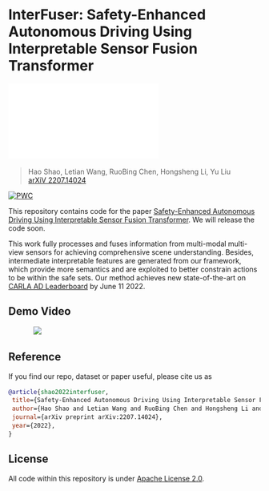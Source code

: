 # InterFuser: Safety-Enhanced Autonomous Driving Using Interpretable Sensor Fusion Transformer
![pipeline](assets/pipeline.pdf)
> Hao Shao, Letian Wang, RuoBing Chen, Hongsheng Li, Yu Liu        
> [arXiV 2207.14024](https://arxiv.org/abs/2207.14024)

[![PWC](https://img.shields.io/endpoint.svg?url=https://paperswithcode.com/badge/safety-enhanced-autonomous-driving-using/autonomous-driving-on-carla-leaderboard)](https://paperswithcode.com/sota/autonomous-driving-on-carla-leaderboard?p=safety-enhanced-autonomous-driving-using)

This repository contains code for the paper [Safety-Enhanced Autonomous Driving Using Interpretable Sensor Fusion Transformer](https://github.com/opendilab/InterFuser). We will release the code soon.

This work fully processes and fuses information from multi-modal multi-view sensors for achieving comprehensive scene understanding. Besides, intermediate interpretable features are generated from our framework, which provide more semantics and are exploited to better constrain actions to be within the safe sets.
Our method achieves new state-of-the-art on [CARLA AD Leaderboard](https://leaderboard.carla.org/leaderboard/) by June 11 2022.

## Demo Video

<img src="assets/Town07_WetCloudyMorning.gif" height="450" hspace=50>

## Reference
If you find our repo, dataset or paper useful, please cite us as
```bibtex
@article{shao2022interfuser,
 title={Safety-Enhanced Autonomous Driving Using Interpretable Sensor Fusion Transformer},
 author={Hao Shao and Letian Wang and RuoBing Chen and Hongsheng Li and Yu Liu},
 journal={arXiv preprint arXiv:2207.14024},
 year={2022},
}
```

## License
All code within this repository is under [Apache License 2.0](https://www.apache.org/licenses/LICENSE-2.0).
